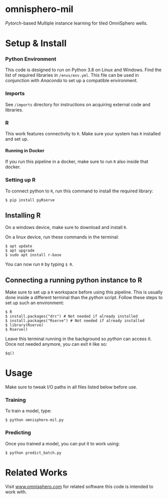 # omnisphero-mil
*Pytorch*-based Multiple instance learning for tiled OmniSphero wells.

# Setup & Install

### Python Environment

This code is designed to run on Python 3.8 on Linux and Windows.
Find the list of required libraries in `/envs/env.yml`.
This file can be used in conjunction with *Anaconda* to set up a compatible environment.

### Imports

See `/imports` directory for instructions on acquiring external code and libraries.


### R

This work features connectivity to ``R``. 
Make sure your system has ``R`` installed and set up.

#### Running in Docker
If you run this pipeline in a docker, make sure to run ``R`` also inside that docker.


### Setting up R

To connect python to `R`, run this command to install the required library:
````
$ pip install pyRserve
````

## Installing R

On a windows device, make sure to download and install ``R``.

On a linux device, run these commands in the terminal:
````
$ apt update
$ apt upgrade
$ sudo apt install r-base
````
You can now run `R` by typing `$ R`.

## Connecting a running python instance to R

Make sure to set up a ``R`` workspace before using this pipeline.
This is usually done inside a different terminal than the _python_ script.
Follow these steps to set up such an environment:

````
$ R
$ install.packages("drc") # Not needed if already installed
$ install.packages("Rserve") # Not needed if already installed
$ library(Rserve)
$ Rserve()
````

Leave this terminal running in the background so _python_ can access it.
Once not needed anymore, you can exit ``R`` like so:

````
$q()
````


# Usage
Make sure to tweak I/O paths in all files listed below before use.

### Training
To train a model, type:
```
$ python omnisphero-mil.py
```

### Predicting
Once you trained a model, you can put it to work using:
```
$ python predict_batch.py
```

# Related Works

Visit www.omnisphero.com for related software this code is intended to work with.
